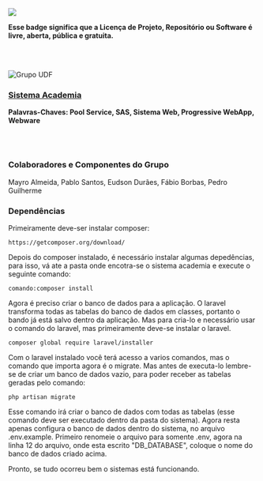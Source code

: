 <br/>
<br/>

![](https://img.shields.io/badge/License-GPLv3-blue.svg)

**Esse badge significa que a Licença de Projeto, Repositório ou Software é livre, aberta, pública e gratuita.**

<br/>
<br/>

![Grupo UDF](http://3.bp.blogspot.com/-RizzfGXtv10/T6FdxUrlE5I/AAAAAAAAAFE/9Ytah8msyt8/s1600/30276_114631768573823_114631328573867_83786_1421735_n.jpg)

### [Sistema Academia](https://b10f241d-81cc-4afe-909a-8399384f986d.ws-us02.gitpod.io/#/workspace/projetointerdisciplinar)
**Palavras-Chaves: Pool Service, SAS, Sistema Web, Progressive WebApp, Webware**

<br/>
<br/>

### Colaboradores e Componentes do Grupo
Mayro Almeida, Pablo Santos, Eudson Durães, Fábio Borbas, Pedro Guilherme 

### Dependências

Primeiramente deve-ser instalar composer: 

``https://getcomposer.org/download/``

Depois do composer instalado, é necessário instalar algumas depedências, para isso, vá ate a pasta onde encotra-se o sistema academia e execute o seguinte comando:

``comando:composer install``

Agora é preciso criar o banco de dados para a aplicação. O laravel transforma todas as tabelas do banco de dados em classes, portanto o bando já está salvo dentro da aplicação. Mas para cria-lo e necessário usar o comando do laravel, mas primeiramente deve-se instalar o laravel.

``composer global require laravel/installer``

Com o laravel instalado você terá acesso a varios comandos, mas o comando que importa agora é o migrate. Mas antes de executa-lo lembre-se de criar um banco de dados vazio, para poder receber as tabelas geradas pelo comando:

``php artisan migrate``

Esse comando irá criar o banco de dados com todas as tabelas (esse comando deve ser executado dentro da pasta do sistema). Agora resta apenas configura o banco de dados dentro do sistema, no arquivo .env.example. Primeiro renomeie o arquivo para somente .env, agora na linha 12 do arquivo, onde esta escrito "DB_DATABASE", coloque o nome do banco de dados criado acima.

Pronto, se tudo ocorreu bem o sistemas está funcionando.
<br/>
<br/>
<br/>
